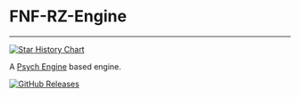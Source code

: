 # FNF-RZ-Engine
***
[![Star History Chart](https://api.star-history.com/svg?repos=Realmzer/FNF-RZ-Engine&type=Timeline)](https://star-history.com/#Realmzer/FNF-RZ-Engine&Timeline)

A [Psych Engine](https://github.com/user/repo/blob/branch/other_file.md) based engine.

[![GitHub Releases](https://img.shields.io/github/downloads/Realmzer/FNF-RZ-Engine/total?style=flat)](https://github.com/Realmezr/FNF-RZ-Engine/releases)
